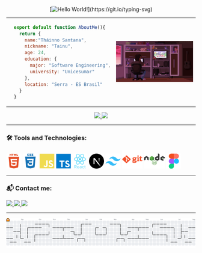 <div align="center" >

[![Hello World!](https://readme-typing-svg.demolab.com?font=Fira+Code&size=30&pause=1000&width=780&lines=Hello+World%2C+I'm+Tainu%2C+frontend+developer!)](https://git.io/typing-svg)

</div>

<table align="center" border="0" cellspacing="0" cellpadding="0">

  
  <tr>    
    <td style="border: 0; vertical-align: top; padding-left: 20px;">

```js
export default function AboutMe(){
  return {
    name:"Tháinno Santana",
    nickname: "Tainu",
    age: 24,
    education: {
      major: "Software Engineering",
      university: "Unicesumar"
    },
    location: "Serra - ES Brasil"
  }
}

```
  </td>
    <td style="border: 0;">
      <img width="465" src="tainu.gif" />
    </td>

  </tr>
</table>

<div align="center">
  <a href="https://github.com/Thainno">
    <img width="420px" src="https://github-readme-stats.vercel.app/api?username=Thainno&show_icons=true&theme=transparent&include_all_commits=true&count_private=true"/>
    <img width="375px" src="https://github-readme-stats.vercel.app/api/top-langs/?username=Thainno&layout=compact&langs_count=7&theme=transparent"/>
  </a>
</div>

---

### 🛠️ Tools and Technologies:

<div>
  <img title="HTML5" height="40" width="40" src="https://raw.githubusercontent.com/devicons/devicon/master/icons/html5/html5-plain-wordmark.svg" href="https://github.com/Thainno"/>
  <img title="CSS3" height="40" width="40" src="https://raw.githubusercontent.com/devicons/devicon/master/icons/css3/css3-plain-wordmark.svg"/>
  <img title="JavaScript" height="40" width="40" src="https://raw.githubusercontent.com/devicons/devicon/master/icons/javascript/javascript-plain.svg"/>
  <img title="TypeScript" height="40" width="40" src="https://raw.githubusercontent.com/devicons/devicon/master/icons/typescript/typescript-plain.svg"/>
  <img title="React.js" height="40" width="40" src="https://raw.githubusercontent.com/devicons/devicon/master/icons/react/react-original-wordmark.svg"/>
  <img title="Next.js" height="40" width="40" src="https://raw.githubusercontent.com/devicons/devicon/master/icons/nextjs/nextjs-original.svg"/>
  <img title="Tailwind CSS" height="40" width="40" src="https://raw.githubusercontent.com/devicons/devicon/master/icons/tailwindcss/tailwindcss-original.svg"/>
  <img title="Git" height="50" width="55" src="https://raw.githubusercontent.com/devicons/devicon/master/icons/git/git-plain-wordmark.svg"/>
  <img title="Node.js" height="50" width="55" src="https://raw.githubusercontent.com/devicons/devicon/master/icons/nodejs/nodejs-original-wordmark.svg"/>
  <img title="Figma" height="40" width="40" src="https://raw.githubusercontent.com/devicons/devicon/master/icons/figma/figma-original.svg"/>
</div>

---

### 📬 Contact me:

<div>
  <a href="https://www.linkedin.com/in/thainno-santana/">
    <img src="https://img.shields.io/badge/linkedin-%230077B5.svg?style=for-the-badge&logo=linkedin&logoColor=white"/>
  </a>
  <a href="mailto:th&#97;innosv&#64;gm&#97;il.com">
    <img src="https://img.shields.io/badge/Gmail-D14836?style=for-the-badge&logo=gmail&logoColor=white"/>
  </a>
  <a href="https://www.instagram.com/thainno.santana/">
    <img src="https://img.shields.io/badge/Instagram-%23E4405F.svg?style=for-the-badge&logo=Instagram&logoColor=white"/>
  </a>
</div>

---

<picture>  
  <source media="(prefers-color-scheme: dark)" srcset="https://raw.githubusercontent.com/Thainno/Thainno/output/pacman-contribution-graph-dark.svg">
  <source media="(prefers-color-scheme: light)" srcset="https://raw.githubusercontent.com/Thainno/Thainno/output/pacman-contribution-graph.svg">
  <img alt="pacman contribution graph" src="https://raw.githubusercontent.com/Thainno/Thainno/output/pacman-contribution-graph.svg"> 
</picture>
